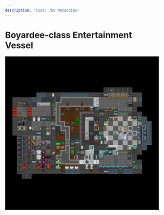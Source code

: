 ```yaml
---
description: 'Cost: 750 Metacoins'
---
```


# Boyardee-class Entertainment Vessel

![](<../../.gitbook/assets/image (22).png>)
